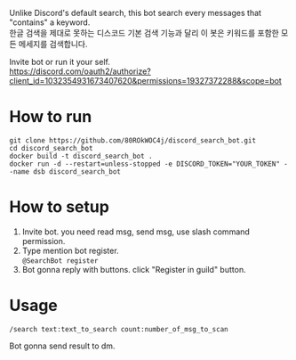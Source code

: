 Unlike Discord's default search, this bot search every messages that "contains" a keyword.  
한글 검색을 제대로 못하는 디스코드 기본 검색 기능과 달리 이 봇은 키워드를 포함한 모든 메세지를 검색합니다.  


Invite bot or run it your self.  
https://discord.com/oauth2/authorize?client_id=1032354931673407620&permissions=19327372288&scope=bot


# How to run
```
git clone https://github.com/80ROkWOC4j/discord_search_bot.git
cd discord_search_bot
docker build -t discord_search_bot .
docker run -d --restart=unless-stopped -e DISCORD_TOKEN="YOUR_TOKEN" --name dsb discord_search_bot
```

# How to setup
1. Invite bot. you need read msg, send msg, use slash command permission.
2. Type mention bot register.  
```@SearchBot register```
3. Bot gonna reply with buttons. click "Register in guild" button.


# Usage
```
/search text:text_to_search count:number_of_msg_to_scan
```
Bot gonna send result to dm.
